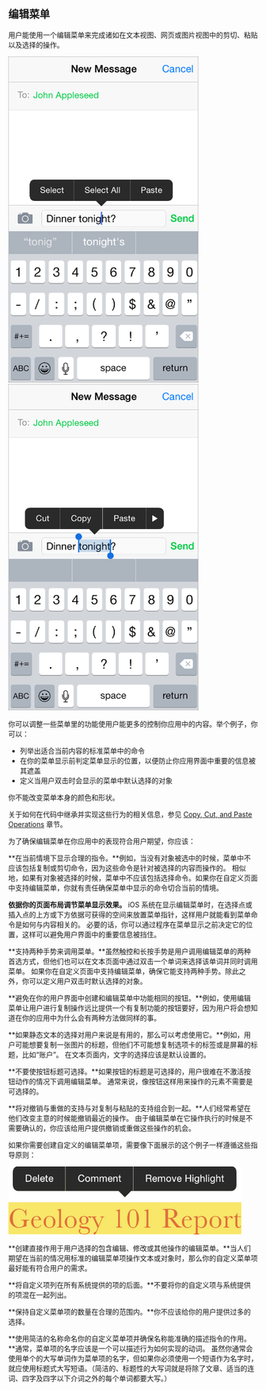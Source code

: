 ## 编辑菜单

用户能使用一个编辑菜单来完成诸如在文本视图、网页或图片视图中的剪切、粘贴以及选择的操作。
 
![images](images/edit_menu_imessage_2x.png) 
![images](images/edit_menu_imessage_selected_2x.png) 

你可以调整一些菜单里的功能使用户能更多的控制你应用中的内容。举个例子，你可以：
-	列举出适合当前内容的标准菜单中的命令
-	在你的菜单显示前判定菜单显示的位置，以便防止你应用界面中重要的信息被其遮盖
-	定义当用户双击时会显示的菜单中默认选择的对象

你不能改变菜单本身的颜色和形状。

关于如何在代码中继承并实现这些行为的相关信息，参见 [Copy, Cut, and Paste Operations](https://developer.apple.com/library/ios/documentation/StringsTextFonts/Conceptual/TextAndWebiPhoneOS/UsingCopy,Cut,andPasteOperations/UsingCopy,Cut,andPasteOperations.html#//apple_ref/doc/uid/TP40009542-CH11) 章节。

为了确保编辑菜单在你应用中的表现符合用户期望，你应该：

**在当前情境下显示合理的指令。**例如，当没有对象被选中的时候，菜单中不应该包括复制或剪切命令，因为这些命令是针对被选择的内容而操作的。
相似地，如果有对象被选择的时候，菜单中不应该包括选择命令。如果你在自定义页面中支持编辑菜单，你就有责任确保菜单中显示的命令切合当前的情境。

**依据你的页面布局调节菜单显示效果。** iOS 系统在显示编辑菜单时，在选择点或插入点的上方或下方依据可获得的空间来放置菜单指针，这样用户就能看到菜单命令是如何与内容相关的。
必要的话，你可以通过程序在菜单显示之前决定它的位置，这样可以避免用户界面中的重要信息被挡住。

**支持两种手势来调用菜单。**虽然触控和长按手势是用户调用编辑菜单的两种首选方式，但他们也可以在文本页面中通过双击一个单词来选择该单词并同时调用菜单。
如果你在自定义页面中支持编辑菜单，确保它能支持两种手势。除此之外，你可以定义用户双击时默认选择的对象。

**避免在你的用户界面中创建和编辑菜单中功能相同的按钮。**例如，使用编辑菜单让用户进行复制操作远比提供一个有复制功能的按钮要好，因为用户将会想知道在你的应用中为什么会有两种方法做同样的事。

**如果静态文本的选择对用户来说是有用的，那么可以考虑使用它。**例如，用户可能想要复制一张图片的标题，但他们不可能想复制选项卡的标签或是屏幕的标题，比如“账户”。
在文本页面内，文字的选择应该是默认设置的。

**不要使按钮标题可选择。**如果按钮的标题是可选择的，用户很难在不激活按钮动作的情况下调用编辑菜单。
通常来说，像按钮这样用来操作的元素不需要是可选择的。

**将对撤销与重做的支持与对复制与粘贴的支持组合到一起。**人们经常希望在他们改变主意的时候能撤销最近的操作。
由于编辑菜单在它操作执行的时候是不需要确认的，你应该给用户提供撤销或重做这些操作的机会。

如果你需要创建自定义的编辑菜单项，需要像下面展示的这个例子一样遵循这些指导原则：

![images](images/custom_edit_menu1_2x.png)
 
**创建直接作用于用户选择的包含编辑、修改或其他操作的编辑菜单。**当人们期望在当前的情况用标准的编辑菜单项操作文本或对象时，那么你的自定义菜单项最好能有符合用户的需求。

**将自定义项列在所有系统提供的项的后面。**不要将你的自定义项与系统提供的项混在一起列出。

**保持自定义菜单项的数量在合理的范围内。**你不应该给你的用户提供过多的选择。

**使用简洁的名称命名你的自定义菜单项并确保名称能准确的描述指令的作用。**通常，菜单项的名字应该是一个可以描述行为如何实现的动词。
虽然你通常会使用单个的大写单词作为菜单项的名字，但如果你必须使用一个短语作为名字时，就应使用标题式大写短语。（简洁的、标题性的大写词就是将除了文章、适当的连词、四字及四字以下介词之外的每个单词都要大写。）
